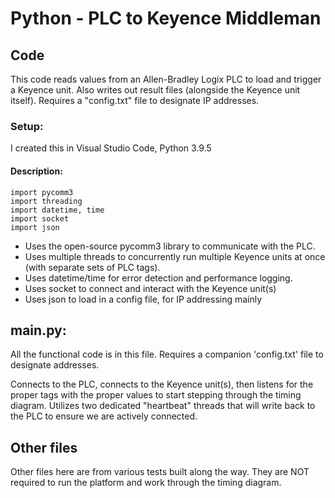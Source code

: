 # Python - PLC to Keyence Middleman

## Code
This code reads values from an Allen-Bradley Logix PLC to load and trigger a Keyence unit. Also writes out result files (alongside the Keyence unit itself). Requires a "config.txt" file to designate IP addresses.

### Setup:
I created this in Visual Studio Code, Python 3.9.5

#### Description:
```
import pycomm3
import threading
import datetime, time
import socket
import json
```

* Uses the open-source pycomm3 library to communicate with the PLC.
* Uses multiple threads to concurrently run multiple Keyence units at once (with separate sets of PLC tags).
* Uses datetime/time for error detection and performance logging.
* Uses socket to connect and interact with the Keyence unit(s)
* Uses json to load in a config file, for IP addressing mainly

## main.py:
All the functional code is in this file. Requires a companion 'config.txt' file to designate addresses.

Connects to the PLC, connects to the Keyence unit(s), then listens for the proper tags with the proper values to start stepping through the timing diagram. Utilizes two dedicated "heartbeat" threads that will write back to the PLC to ensure we are actively connected.

## Other files
Other files here are from various tests built along the way. They are NOT required to run the platform and work through the timing diagram.
